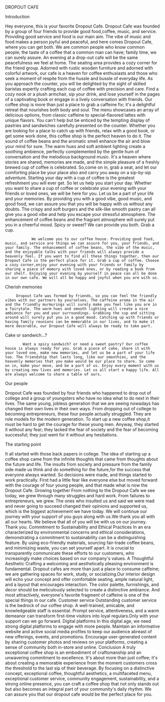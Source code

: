 DROPOUT CAFE 
 
Introduction 



Hey everyone, this is your favorite Dropout Cafe. Dropout Cafe was founded by a group of four friends to provide good food,coffee, music, and service. Providing good service and food is our main aim. The vibe of music and food makes a person joyful and peaceful, and here comes Dropout Cafe, where you can get both. We are common people who know common people; the taste of a coffee that a common man can have; family time, we can surely assure. An evening at a drop-out cafe will be the same peacefulness we feel at home. The seating area provides a cozy corner for the friend group. Adorned with rustic wooden furniture and adorned with colorful artwork, our cafe is a heaven for coffee enthusiasts and those who seek a moment of respite from the hussle and bussle of everyday life. As you approach the counter, you will be delighted by the sight of skilled baristas expertly crafting each cup of coffee with precision and care. Find a cozy nook or a plush armchair, sip your drink, and lose yourself in the pages of a captivating book or engage in a lively conversation with friends.
Our coffee shop is more than just a place to grab a caffeine fix; it's a delightful retreat that nourishes both body and soul. The menu showcases an array of delicious options, from classic caffeine to special-flavored lattes with unique flavors. You can't help but be enticed by the tempting display of pastries and sandwiches carefully presented on the counter. Whether you are looking for a place to catch up with friends, relax with a good book, or get some work done, this coffee shop is the perfect heaven to do it. The sound of coffee beans and the aromatic smell enhance the air and blow your mind for sure. The warm hues and soft ambient lighting create a soothing ambience, perfectly complemented by the gentle hum of conversation and the melodious background music. It's a heaven where stories are shared, memories are made, and the simple pleasure of a freshly brewed cup of coffee is celebrated. So,come on in, grab a seat, and let our comforting place be your place also and carry you away on a sip-by-sip adventure.
Starting your day with a cup of coffee is the greatest refreshment you will ever get. So let us help you start your day. Whether you want to share a cup of coffee or celebrate your evening with your friends or loved ones, we will be here for you. Let us be a part of your life and your memories. By providing you with a good vibe, good music, and good food, we can assure you that you will be happy with us without any doubts. The crispy and soft burgers and the silk-like smooth pastry can all give you a good vibe and help you escape your stressful atmosphere. The enhancement of coffee beans and the fragrant atmosphere will surely put you in a cheerful mood. Spicy or sweet? We can provide you both.
  Grab a cup.

                We welcome you to our coffee house. Providing good food, music, and service are things we can assure for you, your friends, and your family. The enhancement of coffee beans, the vibe of the music, and the enjoyable talks with your friends will always provide a heavenly feel. If you want to find all these things together, then our Dropout Cafe is the perfect place for it. Grab a cup of coffee. Choose a cozy corner,enjoy your evening with your friends or family by sharing a piece of memory with loved ones, or by reading a book from our shelf. Enjoying your evening by yourself in peace can all be done in our own cafe. We will all be happy and joyful when you are with us.


Cherish memories

         Dropout Cafe was formed by friends, so you can feel the friendly vibes with our partners by yourselves. The caffeine aroma in the air and the friendly murmurings will surely make you feel like you are in a fairytale. The warm hues and smooth lighting will create a nice ambience for you and your surroundings. Grabbing the cup and sitting around will surely put you in a good mood. Catching up with friends or having family reunions can be memorable in our lives, and to make it more decorable, our Dropout Cafe will always be ready to take part. 

Cake or sandwich...?

            Want a spicy sandwich? or need a sweet pastry? Our coffee house is always ready for you. Grab a piece of cake, share it with your loved one, make new memories, and let us be a part of your life too. The friendship that lasts long, like our smoothies, and the heavenly memories that you make would be our place to share. So come on in, make your move, and be a part of us. Enjoy every moment with us by creating new lives and memories. Let us all start a happy life. All are always welcome to share a table of ours.


Our people

 Dropout Cafe was founded by four friends who happened to drop out of college and a group of youngsters who have no idea what to do next in their lives. The same young, jobless generation that we are seeing nowadays has changed their own lives in their own ways.
 From dropping out of college to becoming entrepreneurs, these four people actually struggled.
 They are role models for the modern generation. To start up a new coffee shop,it must be hard to get the courage for these young men. Anyway, they started it without any fear; they lacked the fear of society and the fear of becoming successful; they just went for it without any hesitations.

 The starting point

 It all started with those back papers in college. The idea of starting up a coffee shop came from the infinite thoughts that came from thoughts about the future and life. The insults from society and pressure from the family side made us think and do something for the future,for the success that everyone always wanted. So decisions were made, and things started to work practically. First had a little fear like everyone else but moved forward with the courage of four young people, and that made what is now the Dropout Cafe. 
Growing together 
              From nothing to the Dropout Cafe we see today, we grew through many struggles and hard work. From failures to entrepreneurs, we grew. The ones who insulted us and said we were mad and never going to succeed changed their opinions and supported us, which is the biggest achievement we have today. We will continue our journey with your support of you guys along with us.We thank you all with all our hearts. We believe that all of you will be with us on our journey. Thank you.
Commitment to Sustainability and Ethical Practices
In an era characterized by environmental concerns and ethical considerations, demonstrating a commitment to sustainability can be a distinguishing feature. By using eco-friendly materials, sourcing fair-trade coffee beans, and minimizing waste, you can set yourself apart. It is crucial to transparently communicate these efforts to our customers, who increasingly make choices based on our company's values.
A Thoughtful Aesthetic
Crafting a welcoming and aesthetically pleasing environment is fundamental. Dropout cafes are more than just a place to consume caffeine; we are gathering spaces for work, study, or socializing.Our interior design will echo your concept and offer comfortable seating, ample natural light, and a layout that encourages interaction. The color palette, furnishings, and decor should be meticulously selected to create a distinctive ambiance. And most attractively, everyone's favorite fragment of caffeine is one of the special things in our cafe.
 Customer service 
Outstanding customer service is the bedrock of our coffee shop. A well-trained, amicable, and knowledgeable staff is essential. Prompt service, attentiveness, and a warm demeanor can transform first-time visitors into loyal regulars.Only with your support can we go forward.
Digital platforms
In this digital age, we need strong digital platforms to engage with more people. Maintain an informative website and active social media profiles to keep our audience abreast of new offerings, events, and promotions. Encourage user-generated content by sharing customer photos and reviews on your platforms, creating a sense of community both in-store and online.
Conclusion
A truly exceptional coffee shop is an embodiment of craftsmanship and an unwavering commitment to excellence. It's about more than just coffee; it's about creating a memorable experience from the moment customers cross the threshold to the last sip of their beverage. By focusing on a distinctive concept, exceptional coffee, thoughtful aesthetics, a multifaceted menu, exceptional customer service, community engagement, sustainability, and a strong online presence, you can craft a coffee shop that not only stands out but also becomes an integral part of your community's daily rhythm. We can assure you that our dropout cafe would be the perfect place for you.

